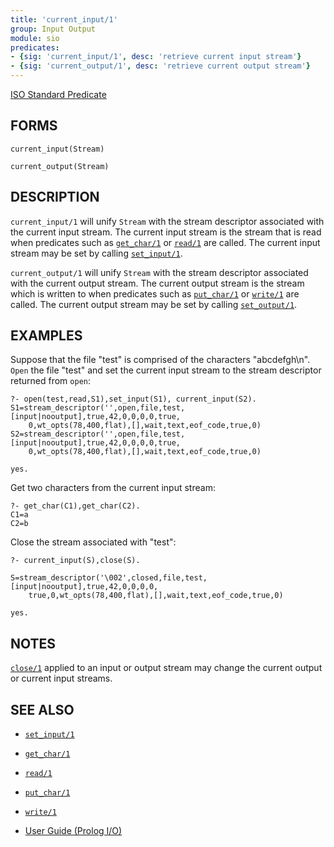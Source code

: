 ```yaml
---
title: 'current_input/1'
group: Input Output
module: sio
predicates:
- {sig: 'current_input/1', desc: 'retrieve current input stream'}
- {sig: 'current_output/1', desc: 'retrieve current output stream'}
---
```

[ISO Standard Predicate](https://www.deransart.fr/prolog/bips.html#currentoutput)






## FORMS
```
current_input(Stream)

current_output(Stream)
```
## DESCRIPTION

`current_input/1` will unify `Stream` with the stream descriptor associated with the current input stream. The current input stream is the stream that is read when predicates such as [`get_char/1`](get_char.html) or [`read/1`](read.html) are called. The current input stream may be set by calling [`set_input/1`](set_input.html).

`current_output/1` will unify `Stream` with the stream descriptor associated with the current output stream. The current output stream is the stream which is written to when predicates such as [`put_char/1`](put_char.html) or [`write/1`](write.html) are called. The current output stream may be set by calling [`set_output/1`](set_input.html).

## EXAMPLES

Suppose that the file &quot;test&quot; is comprised of the characters &quot;abcdefgh\n&quot;.  `Open` the file &quot;test&quot; and set the current input stream to the stream descriptor returned from `open`:

```
?- open(test,read,S1),set_input(S1), current_input(S2).
S1=stream_descriptor('',open,file,test,[input|nooutput],true,42,0,0,0,0,true,
    0,wt_opts(78,400,flat),[],wait,text,eof_code,true,0) 
S2=stream_descriptor('',open,file,test,[input|nooutput],true,42,0,0,0,0,true,
    0,wt_opts(78,400,flat),[],wait,text,eof_code,true,0) 

yes.
```
Get two characters from the current input stream:
```
?- get_char(C1),get_char(C2).
C1=a
C2=b
```
Close the stream associated with &quot;test&quot;:
```
?- current_input(S),close(S).

S=stream_descriptor('\002',closed,file,test,[input|nooutput],true,42,0,0,0,0,
    true,0,wt_opts(78,400,flat),[],wait,text,eof_code,true,0) 

yes.
```
## NOTES

[`close/1`](close.html) applied to an input or output stream  may change the current output or current input streams.

## SEE ALSO

- [`set_input/1`](set_input.html)
- [`get_char/1`](get_char.html)
- [`read/1`](read.html)
- [`put_char/1`](put_char.html)
- [`write/1`](write.html)

- [User Guide (Prolog I/O)](../guide/10-Prolog-I-O.html)
